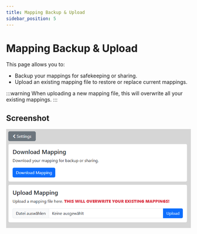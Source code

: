 ```yaml
---
title: Mapping Backup & Upload
sidebar_position: 5
---
```


# Mapping Backup & Upload
This page allows you to:

- Backup your mappings for safekeeping or sharing.
- Upload an existing mapping file to restore or replace current mappings.

:::warning
When uploading a new mapping file, this will overwrite all your existing mappings.
:::

## Screenshot
![](/img/mapping-settings.png)